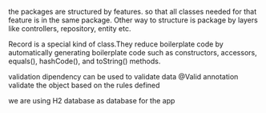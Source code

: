 the packages are structured by features. so that all classes needed for that feature is in the same package.
Other way to structure is package by layers like controllers, repository, entity etc.

Record is a special kind of class.They reduce boilerplate code by automatically generating boilerplate code such as constructors, accessors, equals(), hashCode(), and toString() methods.

validation dipendency can be used to validate data
@Valid annotation validate the object based on the rules defined

we are using H2 database as database for the app